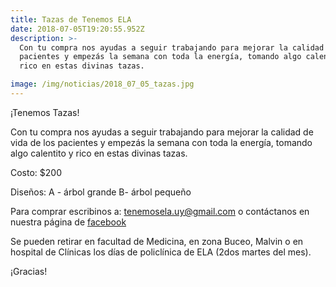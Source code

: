 ```yaml
---
title: Tazas de Tenemos ELA
date: 2018-07-05T19:20:55.952Z
description: >-
  Con tu compra nos ayudas a seguir trabajando para mejorar la calidad de vida de los
  pacientes y empezás la semana con toda la energía, tomando algo calentito y
  rico en estas divinas tazas.

image: /img/noticias/2018_07_05_tazas.jpg
---
```

¡Tenemos Tazas! 

Con tu compra nos ayudas a seguir trabajando para mejorar la calidad de vida de los pacientes y empezás la semana con toda la energía, tomando algo calentito y rico en estas divinas tazas. 

Costo: $200

Diseños: A - árbol grande  B- árbol pequeño 

Para comprar escribinos a:  <tenemosela.uy@gmail.com> o contáctanos en nuestra página de [facebook](https://www.facebook.com/tenemoselauruguay/) 

Se pueden retirar en facultad de Medicina, en zona Buceo, Malvin o en hospital de Clínicas los días de policlínica de ELA (2dos martes del mes). 

¡Gracias!
